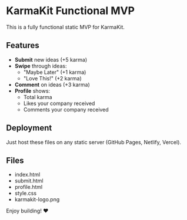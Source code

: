 # KarmaKit Functional MVP

This is a fully functional static MVP for KarmaKit.

## Features
- **Submit** new ideas (+5 karma)
- **Swipe** through ideas:
  - "Maybe Later" (+1 karma)
  - "Love This!" (+2 karma)
- **Comment** on ideas (+3 karma)
- **Profile** shows:
  - Total karma
  - Likes your company received
  - Comments your company received

## Deployment
Just host these files on any static server (GitHub Pages, Netlify, Vercel).

## Files
- index.html
- submit.html
- profile.html
- style.css
- karmakit-logo.png

Enjoy building! ❤️

